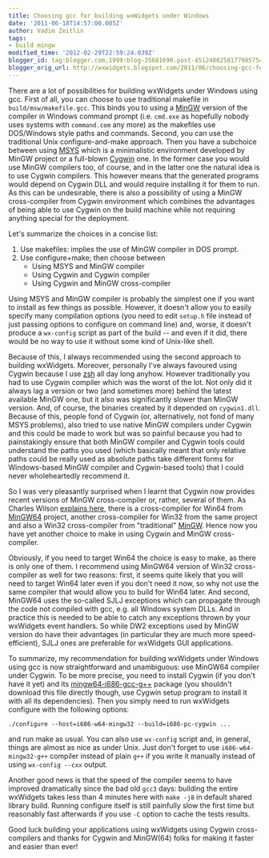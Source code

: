 ```yaml
---
title: Choosing gcc for building wxWidgets under Windows
date: '2011-06-18T14:57:00.005Z'
author: Vadim Zeitlin
tags:
- build mingw
modified_time: '2012-02-29T22:59:24.039Z'
blogger_id: tag:blogger.com,1999:blog-35681690.post-4512480258177905754
blogger_orig_url: http://wxwidgets.blogspot.com/2011/06/choosing-gcc-for-building-wxwidgets.html
---
```


There are a lot of possibilities for building wxWidgets under Windows using gcc.
First of all, you can choose to use traditional makefile in
`build/msw/makefile.gcc`. This binds you to using a [MinGW] version of the
compiler in Windows command prompt (i.e. `cmd.exe` as hopefully nobody uses
systems with `command.com` any more) as the makefiles use DOS/Windows style paths
and commands. Second, you can use the traditional Unix configure-and-make
approach. Then you have a subchoice between using [MSYS] which is a minimalistic
environment developed by MinGW project or a full-blown [Cygwin] one. In the
former case you would use MinGW compilers too, of course, and in the latter one
the natural idea is to use Cygwin compilers. This however means that the
generated programs would depend on Cygwin DLL and would require installing it
for them to run. As this can be undesirable, there is also a possibility of
using a MinGW cross-compiler from Cygwin environment which combines the
advantages of being able to use Cygwin on the build machine while not requiring
anything special for the deployment.

Let's summarize the choices in a concise list:

1.  Use makefiles: implies the use of MinGW compiler in DOS prompt.
2.  Use configure+make; then choose between
    * Using MSYS and MinGW compiler
    * Using Cygwin and Cygwin compiler
    * Using Cygwin and MinGW cross-compiler

Using MSYS and MinGW compiler is probably the simplest one if you want to
install as few things as possible. However, it doesn't allow you to easily
specify many compilation options (you need to edit `setup.h` file instead of
just passing options to configure on command line) and, worse, it doesn't
produce a `wx-config` script as part of the build -- and even if it did, there
would be no way to use it without some kind of Unix-like shell.

Because of this, I always recommended using the second approach to building
wxWidgets. Moreover, personally I've always favoured using Cygwin because I use
[zsh] all day long anyhow. However traditionally you had to use Cygwin compiler
which was the worst of the lot. Not only did it always lag a version or two (and
sometimes more) behind the latest available MinGW one, but it also was
significantly slower than MinGW version. And, of course, the binaries created by
it depended on `cygwin1.dll`. Because of this, people fond of Cygwin (or,
alternatively, not fond of many MSYS problems), also tried to use native MinGW
compilers under Cygwin and this could be made to work but was so painful because
you had to painstakingly ensure that both MinGW compiler and Cygwin tools could
understand the paths you used (which basically meant that only relative paths
could be really used as absolute paths take different forms for Windows-based
MinGW compiler and Cygwin-based tools) that I could never wholeheartedly
recommend it.

So I was very pleasantly surprised when I learnt that Cygwin now provides recent
versions of MinGW cross-compiler or, rather, several of them. As Charles Wilson
[explains here], there is a cross-compiler for Win64 from [MinGW64] project,
another cross-compiler for Win32 from the same project and also a Win32
cross-compiler from "traditional" [MinGW]. Hence now you have yet another choice
to make in using Cygwin and MinGW cross-compiler.

Obviously, if you need to target Win64 the choice is easy to make, as there is
only one of them. I recommend using MinGW64 version of Win32 cross-compiler as
well for two reasons: first, it seems quite likely that you will need to target
Win64 later even if you don't need it now, so why not use the same compiler that
would allow you to build for Win64 later. And second, MinGW64 uses the so-called
SJLJ exceptions which can propagate through the code not compiled with gcc, e.g.
all Windows system DLLs. And in practice this is needed to be able to catch any
exceptions thrown by your wxWidgets event handlers. So while DW2 exceptions used
by MinGW version do have their advantages (in particular they are much more
speed-efficient), SJLJ ones are preferable for wxWidgets GUI applications.

To summarize, my recommendation for building wxWidgets under Windows using gcc
is now straightforward and unambiguous: use MinGW64 compiler under Cygwin. To be
more precise, you need to install Cygwin (if you don't have it yet) and its
[mingw64-i686-gcc-g++] package (you shouldn't download this file directly
though, use Cygwin setup program to install it with all its dependencies). Then
you simply need to run wxWidgets configure with the following options:

    ./configure --host=i686-w64-mingw32 --build=i686-pc-cygwin ...

and run make as usual. You can also use `wx-config` script and, in general,
things are almost as nice as under Unix. Just don't forget to use
`i686-w64-mingw32-g++` compiler instead of plain `g++` if you write it manually
instead of using `wx-config --cxx` output.

Another good news is that the speed of the compiler seems to have improved
dramatically since the bad old `gcc3` days: building the entire wxWidgets takes
less than 4 minutes here with `make -j8` in default shared library build.
Running configure itself is still painfully slow the first time but reasonably
fast afterwards if you use `-C` option to cache the tests results.

Good luck building your applications using wxWidgets using Cygwin
cross-compilers and thanks for Cygwin and MinGW(64) folks for making it faster
and easier than ever!

[MinGW]: http://www.mingw.org/
[MSYS]: http://www.mingw.org/wiki/msys
[Cygwin]: http://www.cygwin.com/
[zsh]: http://www.zsh.org/
[explains here]: http://cygwin.com/ml/cygwin/2011-06/msg00021.html
[MinGW64]: http://mingw-w64.sourceforge.net/
[MinGW]: http://mingw.org/
[mingw64-i686-gcc-g++]: http://cygwin.com/packages/mingw64-i686-gcc-g++/
